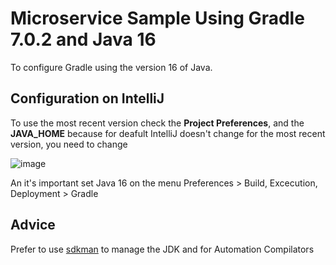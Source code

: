 # Microservice Sample Using Gradle 7.0.2 and Java 16

To configure Gradle using the version 16 of Java.

## Configuration on IntelliJ

To use the most recent version check the **Project Preferences**, and the **JAVA_HOME** because for deafult IntelliJ doesn't change for the most recent version, you need to change

![image](https://user-images.githubusercontent.com/42419543/118983293-a7497c80-b952-11eb-8933-5591f9fcfa3a.png)

An it's important set Java 16 on the menu Preferences > Build, Excecution, Deployment > Gradle 


## Advice

Prefer to use [sdkman](https://sdkman.io/) to manage the JDK and for Automation Compilators
